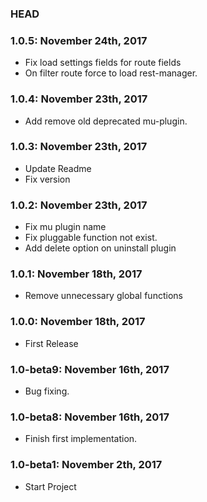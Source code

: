 ### HEAD

### 1.0.5: November 24th, 2017
* Fix load settings fields for route fields
* On filter route force to load rest-manager.

### 1.0.4: November 23th, 2017
* Add remove old deprecated mu-plugin.

### 1.0.3: November 23th, 2017
* Update Readme
* Fix version

### 1.0.2: November 23th, 2017
* Fix mu plugin name
* Fix pluggable function not exist.
* Add delete option on uninstall plugin

### 1.0.1: November 18th, 2017
* Remove unnecessary global functions

### 1.0.0: November 18th, 2017
* First Release

### 1.0-beta9: November 16th, 2017
* Bug fixing.

### 1.0-beta8: November 16th, 2017
* Finish first implementation.

### 1.0-beta1: November 2th, 2017
* Start Project
